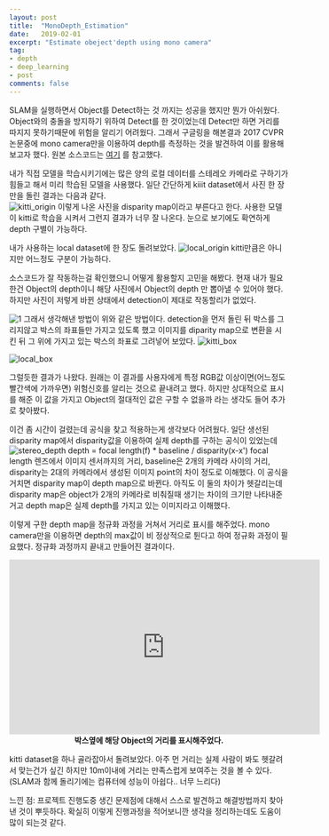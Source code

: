 ```yaml
---
layout: post
title:  "MonoDepth_Estimation"
date:   2019-02-01
excerpt: "Estimate obeject'depth using mono camera"
tag:
- depth
- deep_learning
- post
comments: false
---
```


SLAM을 실행하면서 Object를 Detect하는 것 까지는 성공을 했지만 뭔가 아쉬웠다. Object와의 충돌을 방지하기 위하여 Detect를 한 것이었는데 Detect만 하면 거리를 따지지 못하기때문에 위험을 알리기 어려웠다. 그래서 구글링을 해본결과 2017 CVPR 논문중에 mono camera만을 이용하여 depth를 측정하는 것을 발견하여 이를 활용해보고자 했다.
원본 소스코드는 [여기](https://github.com/mrharicot/monodepth) 를 참고했다.

내가 직접 모델을 학습시키기에는 많은 양의 로컬 데이터를 스테레오 카메라로 구하기가 힘들고 해서 미리 학습된 모델을 사용했다.
일단 간단하게 kiiit dataset에서 사진 한 장만을 돌린 결과는 다음과 같다.
<br>
![kitti_origin](https://user-images.githubusercontent.com/35250791/53890708-0cfc0780-406c-11e9-99a5-5e93065cf56b.png)
이렇게 나온 사진을 disparity map이라고 부른다고 한다.
사용한 모델이 kitti로 학습을 시켜서 그런지 결과가 너무 잘 나온다. 눈으로 보기에도 확연하게 depth 구별이 가능하다.
<br>

내가 사용하는 local dataset에 한 장도 돌려보았다.
![local_origin](https://user-images.githubusercontent.com/35250791/53890747-1e451400-406c-11e9-9774-2f6b5f067022.png)
kitti만큼은 아니지만 어느정도 구분이 가능하다.

소스코드가 잘 작동하는걸 확인했으니 어떻게 활용할지 고민을 해봤다. 현재 내가 필요한건 Object의 depth이니 해당 사진에서 Object의 depth 만 뽑아낼 수 있어야 했다.
하지만 사진이 저렇게 바뀐 상태에서 detection이 제대로 작동할리가 없었다.

![1](https://user-images.githubusercontent.com/35250791/53892039-e4294180-406e-11e9-9f2c-01d723033ce6.PNG)
그래서 생각해낸 방법이 위와 같은 방법이다. detection을 먼저 돌린 뒤 박스를 그리지않고 박스의 좌표들만 가지고 있도록 했고 이미지를 diparity map으로 변환을 시킨 뒤 그 위에 가지고 있는 박스의 좌표로 그려넣어 보았다.
![kitti_box](https://user-images.githubusercontent.com/35250791/53892269-51d56d80-406f-11e9-8d08-e61288191a5b.png)

![local_box](https://user-images.githubusercontent.com/35250791/53892672-12f3e780-4070-11e9-8436-5886f8354f12.png)

그럴듯한 결과가 나왔다.
원래는 이 결과를 사용자에게 특정 RGB값 이상이면(어느정도 빨간색에 가까우면) 위험신호를 알리는 것으로 끝내려고 했다.
하지만 상대적으로 표시를 해준 이 값을 가지고 Object의 절대적인 값은 구할 수 없을까 라는 생각도 들어 추가로 찾아봤다.

이건 좀 시간이 걸렸는데 공식을 찾고 적용하는게 생각보다 어려웠다.
일단 생선된 disparity map에서 disparity값을 이용하여 실제 depth를 구하는 공식이 있었는데
![stereo_depth](https://user-images.githubusercontent.com/35250791/53893376-6f0b3b80-4071-11e9-94a7-465bbcfee178.jpg)
depth = focal length(f) * baseline / disparity(x-x')
focal length 렌즈에서 이미지 센서까지의 거리, baseline은 2개의 카메라 사이의 거리, disparity는 2대의 카메라에서 생성된 이미지 point의 차이 정도로 이해했다.
이 공식을 거치면 disparity map이 depth map으로 바뀐다. 아직도 이 둘의 차이가 헷갈리는데 disparity map은 object가 2개의 카메라로 비춰질때 생기는 차이의 크기만 나타내준거고 depth map은 실제 depth를 가지고 있는 이미지라고 이해했다.


이렇게 구한 depth map을 정규화 과정을 거쳐서 거리로 표시를 해주었다. mono camera만을 이용하면 depth의 max값이 비 정상적으로 튄다고 하여 정규화 과정이 필요했다.
정규화 과정까지 끝내고 만들어진 결과이다.

<iframe width="560" height="315" src="https://www.youtube.com/embed/kRULNzFtw0o" frameborder="0" allow="accelerometer; autoplay; encrypted-media; gyroscope; picture-in-picture" allowfullscreen></iframe>
<b> <center>박스옆에 해당 Object의 거리를 표시해주었다.</center></b>

kitti dataset을 하나 골라잡아서 돌려보았다.
아주 먼 거리는 실제 사람이 봐도 헷갈려서 맞는건가 싶긴 하지만 10m이내에 거리는 만족스럽게 보여주는 것을 볼 수 있다.
(SLAM과 함께 돌리기에는 컴퓨터에 성능이 아쉽다.. 너무 느리다)

느낀 점: 프로젝트 진행도중 생긴 문제점에 대해서 스스로 발견하고 해결방법까지 찾아낸 것이 뿌듯하다.
확실히 이렇게 진행과정을 적어보니깐 생각을 정리하는데도 도움이 많이 되는것 같다.
